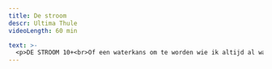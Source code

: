 ```yaml
---
title: De stroom
descr: Ultima Thule
videoLength: 60 min

text: >-
  <p>DE STROOM 10+<br>Of een waterkans om te worden wie ik altijd al was<br><br><br>De stroom is er.<br>Al heel lang.<br>Lang vóór ons.<br>Lang vóór de dinosaurussen.<br>Zelfs lang vóór deze aarde.<br>De stroom kabbelt, golft, wentelt, dreunt.<br>De stroom glijdt, gedijt en jakkert voort.<br>De stroom omhult, verhult, schuurt en zalft.<br>De stroom geeft en neemt.<br>De stroom verbindt ons allemaal.<br>Of we dat nu willen of niet.<br>Het maakt niet uit waar we vandaan komen<br>of naartoe gaan.<br>Het maakt niet uit wie we zijn<br>of beweren te zijn.<br>We zitten er samen in.<br>Al heel lang.<br>En nog lang hierna.<br><br><strong>Credits</strong></p><p><strong>‍</strong><br>Concept &amp; regie/ Sven Ronsijn<br>Creatie, spel &amp; muziek/ Erik Bassier, Mareille Labohm, Geert Jonkers, Rupert Defossez<br>Installatie/ Geert Jonkers<br>Poppen/ Evelyne Meersschaut<br>Objecten en kostuums/ Griet Herssens<br>Scenografie &amp; techniek/ Rupert Defossez</p><p>Opname door Beeldstorm olv Jan Bosteels<br></p>
---
```

